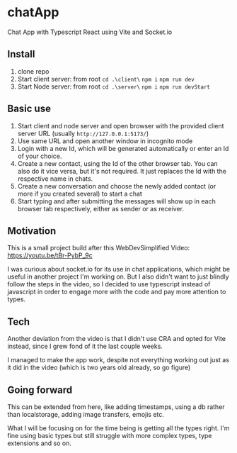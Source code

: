 # chatApp
 Chat App with Typescript React using Vite and Socket.io
 
 ## Install
 
1. clone repo
2. Start client server:
 from root `cd .\client\`
 `npm i`
 `npm run dev`
3. Start Node server:
 from root `cd .\server\`
 `npm i`
 `npm run devStart`
 
 ## Basic use
 1. Start client and node server and open browser with the provided client server URL (usually `http://127.0.0.1:5173/`)
 2. Use same URL and open another window in incognito mode
 3. Login with a new Id, which will be generated automatically or enter an Id of your choice.
 4. Create a new contact, using the Id of the other browser tab. You can also do it vice versa, but it's not required. It just replaces the Id with the respective name in chats.
 5. Create a new conversation and choose the newly added contact (or more if you created several) to start a chat
 6. Start typing and after submitting the messages will show up in each browser tab respectively, either as sender or as receiver.

 ## Motivation

This is a small project build after this WebDevSimplified Video: https://youtu.be/tBr-PybP_9c

I was curious about socket.io for its use in chat applications, which might be useful in another project I'm working on.
But I also didn't want to just blindly follow the steps in the video, so I decided to use typescript instead of javascript in order to engage more with the code and pay more attention to types.

## Tech

Another deviation from the video is that I didn't use CRA and opted for Vite instead, since I grew fond of it the last couple weeks.

I managed to make the app work, despite not everything working out just as it did in the video (which is two years old already, so go figure)

## Going forward

This can be extended from here, like adding timestamps, using a db rather than localstorage, adding image transfers, emojis etc.

What I will be focusing on for the time being is getting all the types right. I'm fine using basic types but still struggle with more complex types, type extensions and so on. 
